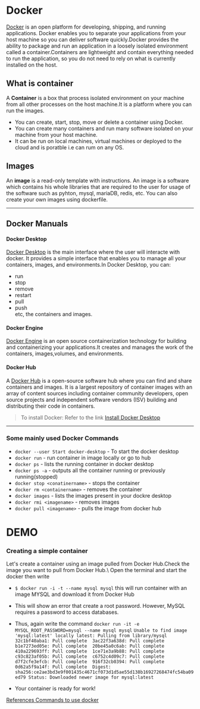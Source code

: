 # Docker
[Docker](https://docs.docker.com/) is an open platform for developing, shipping, and running applications. Docker enables you to separate your applications from your host machine so you can deliver software quickly.Docker provides the ability to package and run an application in a loosely isolated environment called a container.Containers are lightweight and contain everything needed to run the application, so you do not need to rely on what is currently installed on the host.

## What is container
A **Container** is a box that process isolated environment on your machine from all other processes on the host machine.It is a platform where you can run the images.
- You can create, start, stop, move or delete a container using Docker.
- You can create many containers and run many software isolated on your machine from your host machine.
- It can be run on local machines, virtual machines or deployed to the cloud and is poratble i.e can rum on any OS.

## Images
An **image** is a read-only template with instructions. An image is a software which contains his whole libraries that are required to the user for usage of the software such as pyhton, mysql, mariaDB, redis, etc. You can also create your own images using dockerfile.

---

## Docker Manuals
#### Docker Desktop
[Docker Desktop](https://docs.docker.com/desktop) is the main interface where the user will interacte with docker. It provides a simple interface that enables you to manage all your containers, images, and environments.In Docker Desktop, you can:
- run
- stop
- remove  
- restart
- pull
- push \
  etc, the containers and images.
#### Docker Engine
[Docker Engine](https://docs.docker.com/engine) is an open source containerization technology for building and containerizing your applications.It creates and manages the work of the containers, images,volumes, and environments.
#### Docker Hub
A [Docker Hub](https://docs.docker.com/docker-hub) is a open-source software hub where you can find and share containers and images. It is a largest repository of container images with an array of content sources including container community developers, open source projects and independent software vendors (ISV) building and distributing their code in containers.

> To install Docker:
  Refer to the link [Install Docker Desktop](https://docs.docker.com/desktop/install/ubuntu/)
  
---

### Some mainly used Docker Commands
- `docker --user Start docker-desktop` - To start the docker desktop
- `docker run` - run container in image locally or go to hub
- `docker ps` - lists the running container in docker desktop 
- `docker ps -a` - outputs all the container running or previously running(stopped)
- `docker stop <conatinername>` - stops the container
- `docker rm <containername>` - removes the container
- `docker images` - lists the images present in your dockre desktop
- `docker rmi <imagename>` - removes images
- `docker pull <imagename>` - pulls the image from docker hub
# DEMO
### Creating a simple container
Let's create a container using an image pulled from Docker Hub.Check the image you want to pull from Docker Hub.\ Open the terminal and start the docker then write
- `$ docker run -i -t --name mysql mysql` this will run container with an image MYSQL and download it from Docker Hub
- This will show an error that create a root password. However, MySQL requires a password to access databases. 
- Thus, again write the command
`docker run -it -e MYSQL_ROOT_PASSWORD=mysql --name mysql mysql`
`Unable to find image 'mysql:latest' locally
latest: Pulling from library/mysql
32c1bf40aba1: Pull complete 
3ac22f3a638d: Pull complete 
b1e7273ed05e: Pull complete 
20be45a0c6ab: Pull complete 
410a229693ff: Pull complete 
1ce71e3a9b88: Pull complete 
c93c823af05b: Pull complete 
c6752c4d09c7: Pull complete 
d7f2cfe3efcb: Pull complete 
916f32cb0394: Pull complete 
0d62a5f9a14f: Pull complete 
Digest: sha256:ce2ae3bd3e9f001435c4671cf073d1d5ae55d138b16927268474fc54ba09ed79
Status: Downloaded newer image for mysql:latest`

- Your container is ready for work!

 



[References Commands to use docker](https://docs.docker.com/reference/)


